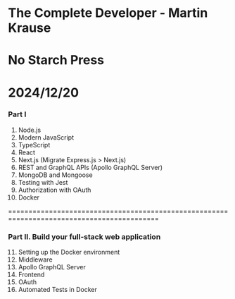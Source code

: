 # The Complete Developer - Martin Krause
# No Starch Press

2024/12/20
===========================================================================================
### Part I
1. Node.js
2. Modern JavaScript
3. TypeScript
4. React
5. Next.js (Migrate Express.js > Next.js)
6. REST and GraphQL APIs (Apollo GraphQL Server)
7. MongoDB and Mongoose
8. Testing with Jest
9. Authorization with OAuth
10. Docker

===========================================================================================

### Part II. Build your full-stack web application
11. Setting up the Docker environment
12. Middleware
13. Apollo GraphQL Server
14. Frontend
15. OAuth
16. Automated Tests in Docker
